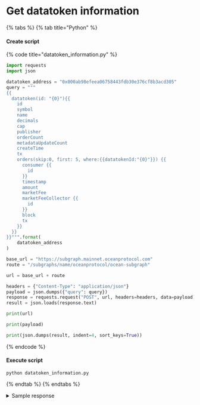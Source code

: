 # Get datatoken information

{% tabs %}
{% tab title="Python" %}
#### Create script

{% code title="datatoken_information.py" %}
```python
import requests
import json

datatoken_address = "0x000ab98efeea06758443fdb30e376cf8b3acd305"
query = """
{{
  datatoken(id: "{0}"){{
    id
    symbol
    name
    decimals
    cap
    publisher
    orderCount
    metadataUpdateCount
    createTime
    tx
    orders(skip:0, first: 5, where:{{datatokenId:"{0}"}}) {{
      consumer {{
        id
      }}
      timestamp
      amount
      marketFee
      marketFeeCollector {{
        id
      }}
      block
      tx
    }}
  }}
}}""".format(
    datatoken_address
)

base_url = "https://subgraph.mainnet.oceanprotocol.com"
route = "/subgraphs/name/oceanprotocol/ocean-subgraph"

url = base_url + route

headers = {"Content-Type": "application/json"}
payload = json.dumps({"query": query})
response = requests.request("POST", url, headers=headers, data=payload)
result = json.loads(response.text)

print(url)

print(payload)

print(json.dumps(result, indent=4, sort_keys=True))

```
{% endcode %}

#### Execute script

```
python datatoken_information.py
```
{% endtab %}
{% endtabs %}

<details>

<summary>Sample response</summary>

```json
{
    "data": {
        "datatoken": {
            "cap": "1000",
            "createTime": 1657244700,
            "decimals": 18,
            "id": "0x000ab98efeea06758443fdb30e376cf8b3acd305",
            "metadataUpdateCount": "1",
            "name": "Breathtaking Crab Token",
            "orderCount": "0",
            "orders": [],
            "publisher": "0x89717015882d6460e4a0daeb945b3d4032f2d9d6",
            "symbol": "BRECRA-81",
            "tx": "0xb67c9e193e62bdbc7313399c6d38450037f432a06ee615a368a794bf716d1476"
        }
    }
}

```

</details>

